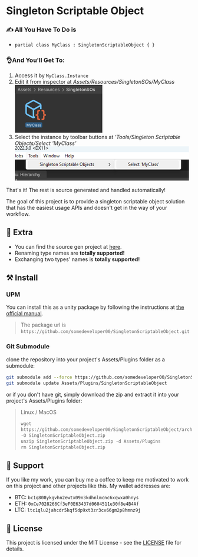 # Singleton Scriptable Object
### ✍️ All You Have To Do is

-  `partial class MyClass : SingletonScriptableObject { }`

### 👌And You'll Get To:
1. Access it by `MyClass.Instance`
2. Edit it from inspector at *Assets/Resources/SingletonSOs/MyClass*  
![project window](readmeRes/image.png)  
3. Select the instance by toolbar buttons at *'Tools/Singleton Scriptable Objects/Select 'MyClass'*  
![toolbar](readmeRes/image-1.png)

That's it! The rest is source generated and handled automatically!

The goal of this project is to provide a singleton scriptable object solution that has the easiest usage APIs and doesn't get in the way of your workflow. 

## 🔔 Extra
* You can find the source gen project at [here](https://github.com/somedeveloper00/UnityModelViewAnalyzer.git).
* Renaming type names are **totally supported!**
* Exchanging two types' names is **totally supported!**

## ⚒️ Install

### UPM
You can install this as a unity package by following the instructions at [the official manual](https://docs.unity3d.com/Manual/upm-ui-giturl.html). 
> The package url is `https://github.com/somedeveloper00/SingletonScriptableObject.git`

### Git Submodule
clone the repository into your project's Assets/Plugins folder as a submodule:
```bash
git submodule add --force https://github.com/somedeveloper00/SingletonScriptableObject/ Assets/Plugins/SingletonScriptableObject
git submodule update Assets/Plugins/SingletonScriptableObject
```
or if you don't have git, simply download the zip and extract it into your project's Assets/Plugins folder:
> Linux / MacOS
> ```
> wget https://github.com/somedeveloper00/SingletonScriptableObject/archive/refs/heads/main.zip -O SingletonScriptableObject.zip
> unzip SingletonScriptableObject.zip -d Assets/Plugins
> rm SingletonScriptableObject.zip

## 🙌 Support
If you like my work, you can buy me a coffee to keep me motivated to work on this project and other projects like this. 
My wallet addresses are: 
* BTC: `bc1q808ykgvhn2ewtx09n3kdhnlmcnc6xqwxa0hnys`
* ETH: `0xCe7028266Cf3eF0E63437d0604511e30f8e4B4Af`
* LTC: `ltc1qlu2jahcdr5kqf5dp9xt3zr3cv66gm2p8hmnz9j`

## 📝 License
This project is licensed under the MIT License - see the [LICENSE](LICENSE) file for details.
